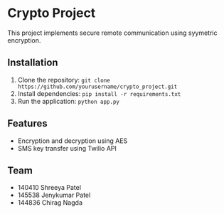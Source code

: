 # Crypto Project
This project implements secure remote communication using syymetric encryption.

## Installation
1. Clone the repository: `git clone https://github.com/yourusername/crypto_project.git`
2. Install dependencies: `pip install -r requirements.txt`
3. Run the application: `python app.py`

## Features
- Encryption and decryption using AES
- SMS key transfer using Twilio API

## Team
- 140410 Shreeya Patel
- 145538 Jenykumar Patel
- 144836 Chirag Nagda